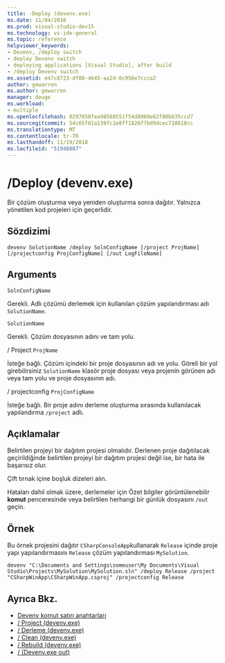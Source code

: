 ```yaml
---
title: -Deploy (devenv.exe)
ms.date: 11/04/2016
ms.prod: visual-studio-dev15
ms.technology: vs-ide-general
ms.topic: reference
helpviewer_keywords:
- Devenv, /deploy switch
- deploy Devenv switch
- deploying applications [Visual Studio], after build
- /deploy Devenv switch
ms.assetid: e47c8723-df08-4645-aa2d-0c956e7ccca2
author: gewarren
ms.author: gewarren
manager: douge
ms.workload:
- multiple
ms.openlocfilehash: 0297058fea98568551f54d8960e62f80bb35ccd7
ms.sourcegitcommit: 54c65f81a138fc1e8ff1826f7bd9dcec710618cc
ms.translationtype: MT
ms.contentlocale: tr-TR
ms.lasthandoff: 11/19/2018
ms.locfileid: "51948887"
---
```

# <a name="deploy-devenvexe"></a>/Deploy (devenv.exe)
Bir çözüm oluşturma veya yeniden oluşturma sonra dağıtır. Yalnızca yönetilen kod projeleri için geçerlidir.

## <a name="syntax"></a>Sözdizimi

```
devenv SolutionName /deploy SolnConfigName [/project ProjName] [/projectconfig ProjConfigName] [/out LogFileName]
```

## <a name="arguments"></a>Arguments
 `SolnConfigName`

 Gerekli. Adlı çözümü derlemek için kullanılan çözüm yapılandırması adı `SolutionName`.

 `SolutionName`

 Gerekli. Çözüm dosyasının adını ve tam yolu.

 / Project `ProjName`

 İsteğe bağlı. Çözüm içindeki bir proje dosyasının adı ve yolu. Göreli bir yol girebilirsiniz `SolutionName` klasör proje dosyası veya projenin görünen adı veya tam yolu ve proje dosyasının adı.

 / projectconfig `ProjConfigName`

 İsteğe bağlı. Bir proje adını derleme oluşturma sırasında kullanılacak yapılandırma `/project` adlı.

## <a name="remarks"></a>Açıklamalar
 Belirtilen projeyi bir dağıtım projesi olmalıdır. Derlenen proje dağıtılacak geçirildiğinde belirtilen projeyi bir dağıtım projesi değil ise, bir hata ile başarısız olur.

 Çift tırnak içine boşluk dizeleri alın.

 Hataları dahil olmak üzere, derlemeler için Özet bilgiler görüntülenebilir **komut** penceresinde veya belirtilen herhangi bir günlük dosyasını `/out` geçin.

## <a name="example"></a>Örnek
 Bu örnek projesini dağıtır `CSharpConsoleApp`kullanarak `Release` içinde proje yapı yapılandırmasını `Release` çözüm yapılandırması `MySolution`.

```
devenv "C:\Documents and Settings\someuser\My Documents\Visual Studio\Projects\MySolution\MySolution.sln" /deploy Release /project "CSharpWinApp\CSharpWinApp.csproj" /projectconfig Release
```

## <a name="see-also"></a>Ayrıca Bkz.

- [Devenv komut satırı anahtarları](../../ide/reference/devenv-command-line-switches.md)
- [/ Project (devenv.exe)](../../ide/reference/project-devenv-exe.md)
- [/ Derleme (devenv.exe)](../../ide/reference/build-devenv-exe.md)
- [/ Clean (devenv.exe)](../../ide/reference/clean-devenv-exe.md)
- [/ Rebuild (devenv.exe)](../../ide/reference/rebuild-devenv-exe.md)
- [/ (Devenv.exe out)](../../ide/reference/out-devenv-exe.md)